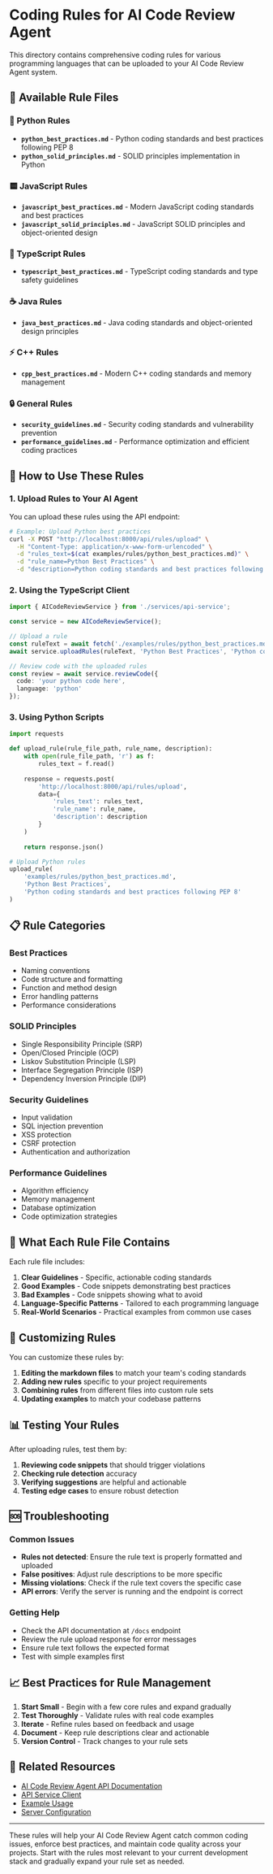 # Coding Rules for AI Code Review Agent

This directory contains comprehensive coding rules for various programming languages that can be uploaded to your AI Code Review Agent system.

## 📁 Available Rule Files

### 🐍 Python Rules
- **`python_best_practices.md`** - Python coding standards and best practices following PEP 8
- **`python_solid_principles.md`** - SOLID principles implementation in Python

### 🟨 JavaScript Rules
- **`javascript_best_practices.md`** - Modern JavaScript coding standards and best practices
- **`javascript_solid_principles.md`** - JavaScript SOLID principles and object-oriented design

### 🔷 TypeScript Rules
- **`typescript_best_practices.md`** - TypeScript coding standards and type safety guidelines

### ☕ Java Rules
- **`java_best_practices.md`** - Java coding standards and object-oriented design principles

### ⚡ C++ Rules
- **`cpp_best_practices.md`** - Modern C++ coding standards and memory management

### 🔒 General Rules
- **`security_guidelines.md`** - Security coding standards and vulnerability prevention
- **`performance_guidelines.md`** - Performance optimization and efficient coding practices

## 🚀 How to Use These Rules

### 1. Upload Rules to Your AI Agent

You can upload these rules using the API endpoint:

```bash
# Example: Upload Python best practices
curl -X POST "http://localhost:8000/api/rules/upload" \
  -H "Content-Type: application/x-www-form-urlencoded" \
  -d "rules_text=$(cat examples/rules/python_best_practices.md)" \
  -d "rule_name=Python Best Practices" \
  -d "description=Python coding standards and best practices following PEP 8"
```

### 2. Using the TypeScript Client

```typescript
import { AICodeReviewService } from './services/api-service';

const service = new AICodeReviewService();

// Upload a rule
const ruleText = await fetch('./examples/rules/python_best_practices.md').then(r => r.text());
await service.uploadRules(ruleText, 'Python Best Practices', 'Python coding standards');

// Review code with the uploaded rules
const review = await service.reviewCode({
  code: 'your python code here',
  language: 'python'
});
```

### 3. Using Python Scripts

```python
import requests

def upload_rule(rule_file_path, rule_name, description):
    with open(rule_file_path, 'r') as f:
        rules_text = f.read()
    
    response = requests.post(
        'http://localhost:8000/api/rules/upload',
        data={
            'rules_text': rules_text,
            'rule_name': rule_name,
            'description': description
        }
    )
    
    return response.json()

# Upload Python rules
upload_rule(
    'examples/rules/python_best_practices.md',
    'Python Best Practices',
    'Python coding standards and best practices following PEP 8'
)
```

## 📋 Rule Categories

### **Best Practices**
- Naming conventions
- Code structure and formatting
- Function and method design
- Error handling patterns
- Performance considerations

### **SOLID Principles**
- Single Responsibility Principle (SRP)
- Open/Closed Principle (OCP)
- Liskov Substitution Principle (LSP)
- Interface Segregation Principle (ISP)
- Dependency Inversion Principle (DIP)

### **Security Guidelines**
- Input validation
- SQL injection prevention
- XSS protection
- CSRF protection
- Authentication and authorization

### **Performance Guidelines**
- Algorithm efficiency
- Memory management
- Database optimization
- Code optimization strategies

## 🎯 What Each Rule File Contains

Each rule file includes:

1. **Clear Guidelines** - Specific, actionable coding standards
2. **Good Examples** - Code snippets demonstrating best practices
3. **Bad Examples** - Code snippets showing what to avoid
4. **Language-Specific Patterns** - Tailored to each programming language
5. **Real-World Scenarios** - Practical examples from common use cases

## 🔧 Customizing Rules

You can customize these rules by:

1. **Editing the markdown files** to match your team's coding standards
2. **Adding new rules** specific to your project requirements
3. **Combining rules** from different files into custom rule sets
4. **Updating examples** to match your codebase patterns

## 📊 Testing Your Rules

After uploading rules, test them by:

1. **Reviewing code snippets** that should trigger violations
2. **Checking rule detection** accuracy
3. **Verifying suggestions** are helpful and actionable
4. **Testing edge cases** to ensure robust detection

## 🆘 Troubleshooting

### Common Issues

- **Rules not detected**: Ensure the rule text is properly formatted and uploaded
- **False positives**: Adjust rule descriptions to be more specific
- **Missing violations**: Check if the rule text covers the specific case
- **API errors**: Verify the server is running and the endpoint is correct

### Getting Help

- Check the API documentation at `/docs` endpoint
- Review the rule upload response for error messages
- Ensure rule text follows the expected format
- Test with simple examples first

## 📈 Best Practices for Rule Management

1. **Start Small** - Begin with a few core rules and expand gradually
2. **Test Thoroughly** - Validate rules with real code examples
3. **Iterate** - Refine rules based on feedback and usage
4. **Document** - Keep rule descriptions clear and actionable
5. **Version Control** - Track changes to your rule sets

## 🔗 Related Resources

- [AI Code Review Agent API Documentation](../README.md)
- [API Service Client](../client/services/api-service.ts)
- [Example Usage](../client/services/example-usage.ts)
- [Server Configuration](../server/README.md)

---

These rules will help your AI Code Review Agent catch common coding issues, enforce best practices, and maintain code quality across your projects. Start with the rules most relevant to your current development stack and gradually expand your rule set as needed.

